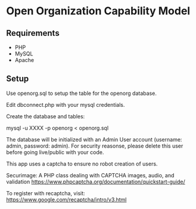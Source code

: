 # Open Organization Capability Model

## Requirements
*  PHP
*  MySQL
*  Apache

## Setup
Use openorg.sql to setup the table for the openorg database.

Edit dbconnect.php with your mysql credentials.

Create the database and tables:

mysql -u XXXX -p openorg < openorg.sql

The database will be initialized with an Admin User account (username: admin, password: admin).  For security reasonse, please delete this user before going live/public with your code.

This app uses a captcha to ensure no robot creation of users.

Securimage: A PHP class dealing with CAPTCHA images, audio, and validation
https://www.phpcaptcha.org/documentation/quickstart-guide/

To register with recaptcha, visit: https://www.google.com/recaptcha/intro/v3.html

